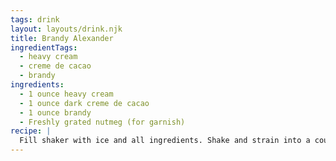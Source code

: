 ```yaml
---
tags: drink
layout: layouts/drink.njk
title: Brandy Alexander
ingredientTags:
  - heavy cream
  - creme de cacao
  - brandy
ingredients:
  - 1 ounce heavy cream
  - 1 ounce dark creme de cacao
  - 1 ounce brandy
  - Freshly grated nutmeg (for garnish)
recipe: |
  Fill shaker with ice and all ingredients. Shake and strain into a coupe glass. Garnish with nutmeg.
---
```

